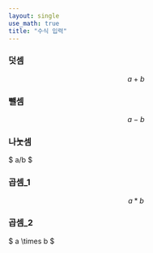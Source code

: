 ```yaml
---
layout: single
use_math: true
title: "수식 입력"
---
```


### 덧셈

$$
a+b
$$

### 뺄셈

$$
a-b
$$

### 나눗셈

$
a/b
$

### 곱셈_1

$$
a*b
$$

### 곱셈_2

$
a \times b
$
